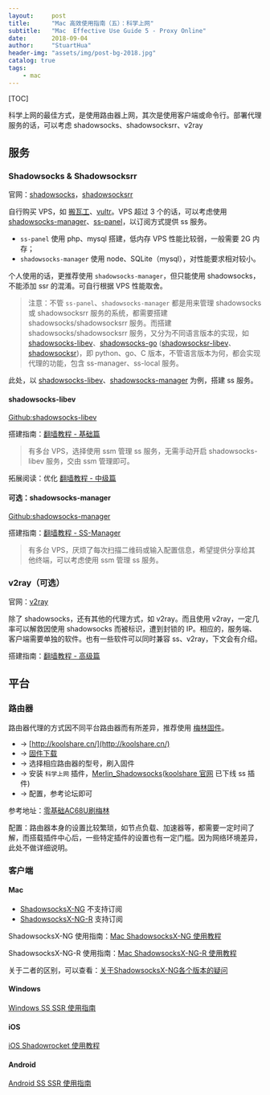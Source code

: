 ```yaml
---
layout:     post
title:      "Mac 高效使用指南（五）：科学上网"
subtitle:   "Mac  Effective Use Guide 5 - Proxy Online"
date:       2018-09-04
author:     "StuartHua"
header-img: "assets/img/post-bg-2018.jpg"
catalog: true
tags:
    - mac
---
```


[TOC]

科学上网的最佳方式，是使用路由器上网，其次是使用客户端或命令行。部署代理服务的话，可以考虑 shadowsocks、shadowsocksrr、v2ray

## 服务

### Shadowsocks & Shadowsocksrr

官网：[shadowsocks](https://shadowsocks.org/)，[shadowsocksrr](https://github.com/shadowsocksrr)

自行购买 VPS，如 [搬瓦工](https://bandwagonhost.com/)、[vultr](https://www.vultr.com/)。VPS 超过 3 个的话，可以考虑使用 [shadowsocks-manager](https://github.com/shadowsocks/shadowsocks-manager)、[ss-panel](https://github.com/search?q=ss+panel)，以订阅方式提供 ss 服务。

* `ss-panel` 使用 php、mysql 搭建，低内存 VPS 性能比较弱，一般需要 2G 内存；
* `shadowsocks-manager` 使用 node、SQLite（mysql），对性能要求相对较小。

个人使用的话，更推荐使用 `shadowsocks-manager`，但只能使用 shadowsocks，不能添加 ssr 的混淆。可自行根据 VPS 性能取舍。

> 注意：不管 `ss-panel`、`shadowsocks-manager` 都是用来管理 shadowsocks 或 shadowsocksrr 服务的系统，都需要搭建 shadowsocks/shadowsocksrr 服务。而搭建 shadowsocks/shadowsocksrr 服务，又分为不同语言版本的实现，如 [shadowsocks-libev](https://github.com/shadowsocks/shadowsocks-libev)、[shadowsocks-go](https://github.com/shadowsocks/shadowsocks-go) ([shadowsocksr-libev](https://github.com/shadowsocksrr/shadowsocksr-libev)、[shadowsocksr](https://github.com/shadowsocksrr/shadowsocksr))，即 python、go、C 版本，不管语言版本为何，都会实现代理的功能，包含 ss-manager、ss-local 服务。

此处，以 [shadowsocks-libev](https://github.com/shadowsocks/shadowsocks-libev)、[shadowsocks-manager](https://github.com/shadowsocks/shadowsocks-manager) 为例，搭建 ss 服务。

#### shadowsocks-libev

[Github:shadowsocks-libev](https://github.com/shadowsocks/shadowsocks-libev)

搭建指南：[翻墙教程 - 基础篇](https://medium.com/@stuarthua/%E7%BF%BB%E5%A2%99%E6%95%99%E7%A8%8B-%E5%9F%BA%E7%A1%80%E7%AF%87-2a886ca4c5b4)

> 有多台 VPS，选择使用 ssm 管理 ss 服务，无需手动开启 shadowsocks-libev 服务，交由 ssm 管理即可。

拓展阅读：优化 [翻墙教程 - 中级篇](https://medium.com/@stuarthua/%E7%BF%BB%E5%A2%99%E6%95%99%E7%A8%8B-%E4%B8%AD%E7%BA%A7%E7%AF%87-e79cf006656b)

#### 可选：shadowsocks-manager

[Github:shadowsocks-manager](https://github.com/shadowsocks/shadowsocks-manager)

搭建指南：[翻墙教程 - SS-Manager](https://medium.com/@stuarthua/%E7%BF%BB%E5%A2%99-ss-manager-bcad7be0c2dc)

> 有多台 VPS，厌烦了每次扫描二维码或输入配置信息，希望提供分享给其他终端，可以考虑使用 ssm 管理 ss 服务。

### v2ray（可选）

官网：[v2ray](https://www.v2ray.com/)

除了 shadowsocks，还有其他的代理方式，如 v2ray。而且使用 v2ray，一定几率可以解救因使用 shadowsocks 而被标识，遭到封锁的 IP。相应的，服务端、客户端需要单独的软件。也有一些软件可以同时兼容 ss、v2ray，下文会有介绍。

搭建指南：[翻墙教程 - 高级篇](https://medium.com/@stuarthua/%E7%BF%BB%E5%A2%99%E6%95%99%E7%A8%8B-%E9%AB%98%E7%BA%A7%E7%AF%87-516b6253f101)

## 平台

### 路由器

路由器代理的方式因不同平台路由器而有所差异，推荐使用 [梅林固件](http://koolshare.cn/)。

* -> [http://koolshare.cn/](http://koolshare.cn/)
* -> [固件下载](http://firmware.koolshare.cn/) 
* -> 选择相应路由器的型号，刷入固件 
* -> 安装 `科学上网` 插件，[Merlin_Shadowsocks](https://github.com/heweiye/Merlin_Shadowsocks)([koolshare 官网](https://github.com/koolshare/koolshare.github.io) 已下线 ss 插件)
* -> 配置，参考论坛即可

参考地址：[零基础AC68U刷梅林](http://koolshare.cn/thread-48190-1-1.html)

配置：路由器本身的设置比较繁琐，如节点负载、加速器等，都需要一定时间了解，而搭载插件中心后，一些特定插件的设置也有一定门槛。因为网络环境差异，此处不做详细说明。

### 客户端

#### Mac

* [ShadowsocksX-NG](https://github.com/shadowsocks/ShadowsocksX-NG) 不支持订阅
* [ShadowsocksX-NG-R](https://github.com/qinyuhang/ShadowsocksX-NG-R/releases) 支持订阅

ShadowsocksX-NG 使用指南：[Mac ShadowsocksX-NG 使用教程](https://medium.com/@stuarthua/mac-shadowsocksx-ng-%E4%BD%BF%E7%94%A8%E6%95%99%E7%A8%8B-eeeeb196679)

ShadowsocksX-NG-R 使用指南：[Mac ShadowsocksX-NG-R 使用教程](https://medium.com/@stuarthua/mac-shadowsocksx-ng-r-%E4%BD%BF%E7%94%A8%E6%95%99%E7%A8%8B-aa68dceab9ba)

关于二者的区别，可以查看：[关于ShadowsocksX-NG各个版本的疑问](https://github.com/shadowsocks/ShadowsocksX-NG/issues/143)

#### Windows

[Windows SS SSR 使用指南](https://medium.com/@stuarthua/windows-ss-ssr-%E4%BD%BF%E7%94%A8%E6%8C%87%E5%8D%97-27df9cbd8569)

#### iOS

[iOS Shadowrocket 使用教程](https://medium.com/@stuarthua/ios-shadowrocket-%E4%BD%BF%E7%94%A8%E6%95%99%E7%A8%8B-e0384f0d4d3e)

#### Android

[Android SS SSR 使用指南](https://medium.com/@stuarthua/android-ss-ssr-%E4%BD%BF%E7%94%A8%E6%8C%87%E5%8D%97-442be26844bc)